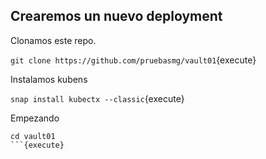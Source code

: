 
## Crearemos un nuevo deployment

Clonamos este repo.




`git clone https://github.com/pruebasmg/vault01`{execute}

Instalamos kubens

`snap install kubectx --classic`{execute}

Empezando


```
cd vault01
```{execute}


